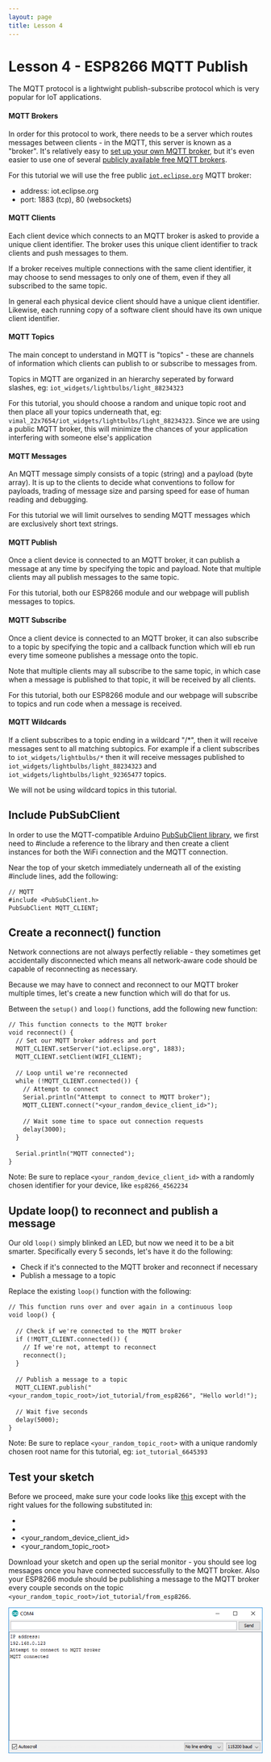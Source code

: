 ```yaml
---
layout: page
title: Lesson 4
---
```


# Lesson 4 - ESP8266 MQTT Publish

The MQTT protocol is a lightwight publish-subscribe protocol which is very popular for IoT applications.

#### MQTT Brokers

In order for this protocol to work, there needs to be a server which routes messages between clients - in the MQTT, this server is known as a "broker". It's relatively easy to [set up your own MQTT broker](https://mosquitto.org/), but it's even easier to use one of several [publicly available free MQTT brokers](https://github.com/mqtt/mqtt.github.io/wiki/public_brokers).

For this tutorial we will use the free public [```iot.eclipse.org```](http://iot.eclipse.org/sandbox.html) MQTT broker:

* address: iot.eclipse.org
* port: 1883 (tcp), 80 (websockets)

#### MQTT Clients

Each client device which connects to an MQTT broker is asked to provide a unique client identifier. The broker uses this unique client identifier to track clients and push messages to them. 

If a broker receives multiple connections with the same client identifier, it may choose to send messages to only one of them, even if they all subscribed to the same topic. 

In general each physical device client should have a unique client identifier. Likewise, each running copy of a software client should have its own unique client identifier. 


#### MQTT Topics

The main concept to understand in MQTT is "topics" - these are channels of information which clients can publish to or subscribe to messages from.

Topics in MQTT are organized in an hierarchy seperated by forward slashes, eg: ```iot_widgets/lightbulbs/light_88234323```

For this tutorial, you should choose a random and unique topic root and then place all your topics underneath that, eg: ```vimal_22x7654/iot_widgets/lightbulbs/light_88234323```. Since we are using a public MQTT broker, this will minimize the chances of your application interfering with someone else's application

#### MQTT Messages

An MQTT message simply consists of a topic (string) and a payload (byte array). It is up to the clients to decide what conventions to follow for payloads, trading of message size and parsing speed for ease of human reading and debugging.

For this tutorial we will limit ourselves to sending MQTT messages which are exclusively short text strings.

#### MQTT Publish

Once a client device is connected to an MQTT broker, it can publish a message at any time by specifying the topic and payload. Note that multiple clients may all publish messages to the same topic.

For this tutorial, both our ESP8266 module and our webpage will publish messages to topics.

#### MQTT Subscribe

Once a client device is connected to an MQTT broker, it can also subscribe to a topic by specifying the topic and a callback function which will eb run every time someone publishes a message onto the topic.

Note that multiple clients may all subscribe to the same topic, in which case when a message is published to that topic, it will be received by all clients. 

For this tutorial, both our ESP8266 module and our webpage will subscribe to topics and run code when a message is received.

#### MQTT Wildcards

If a client subscribes to a topic ending in a wildcard "/*", then it will receive messages sent to all matching subtopics. For example if a client subscribes to ```iot_widgets/lightbulbs/*``` then it will receive messages published to ```iot_widgets/lightbulbs/light_88234323``` and ```iot_widgets/lightbulbs/light_92365477``` topics. 

We will not be using wildcard topics in this tutorial.


## Include PubSubClient

In order to use the MQTT-compatible Arduino [PubSubClient library](http://pubsubclient.knolleary.net/), we first need to #include a reference to the library and then create a client instances for both the WiFi connection and the MQTT connection.

Near the top of your sketch immediately underneath all of the existing #include lines, add the following:

```
// MQTT
#include <PubSubClient.h>
PubSubClient MQTT_CLIENT;
```

## Create a reconnect() function

Network connections are not always perfectly reliable - they sometimes get accidentally disconnected which means all network-aware code should be capable of reconnecting as necessary.

Because we may have to connect and reconnect to our MQTT broker multiple times, let's create a new function which will do that for us.

Between the ```setup()``` and ```loop()``` functions, add the following new function:

```
// This function connects to the MQTT broker
void reconnect() {
  // Set our MQTT broker address and port
  MQTT_CLIENT.setServer("iot.eclipse.org", 1883);
  MQTT_CLIENT.setClient(WIFI_CLIENT);

  // Loop until we're reconnected
  while (!MQTT_CLIENT.connected()) {
    // Attempt to connect
    Serial.println("Attempt to connect to MQTT broker");
    MQTT_CLIENT.connect("<your_random_device_client_id>");

    // Wait some time to space out connection requests
    delay(3000);
  }

  Serial.println("MQTT connected");
}
```

Note: Be sure to replace ```<your_random_device_client_id>``` with a randomly chosen identifier for your device, like ```esp8266_4562234```


## Update loop() to reconnect and publish a message

Our old ```loop()``` simply blinked an LED, but now we need it to be a bit smarter. Specifically every 5 seconds, let's have it do the following:

* Check if it's connected to the MQTT broker and reconnect if necessary
* Publish a message to a topic

Replace the existing ```loop()``` function with the following:

```
// This function runs over and over again in a continuous loop
void loop() {

  // Check if we're connected to the MQTT broker
  if (!MQTT_CLIENT.connected()) {
    // If we're not, attempt to reconnect
    reconnect();
  }

  // Publish a message to a topic
  MQTT_CLIENT.publish("<your_random_topic_root>/iot_tutorial/from_esp8266", "Hello world!");

  // Wait five seconds
  delay(5000);
}
```

Note: Be sure to replace ```<your_random_topic_root>``` with a unique randomly chosen root name for this tutorial, eg: ```iot_tutorial_6645393```


## Test your sketch

Before we proceed, make sure your code looks like [this](MyIoTWidget.ino) except with the right values for the following substituted in:

* <your wifi access point name>
* <your wifi access point password>
* <your_random_device_client_id>
* <your_random_topic_root>


Download your sketch and open up the serial monitor - you should see log messages once you have connected successfully to the MQTT broker. Also your ESP8266 module should be publishing a message to the MQTT broker every couple seconds on the topic ```<your_random_topic_root>/iot_tutorial/from_esp8266```.

![Serial Output](serial_output.png "Serial Output")
